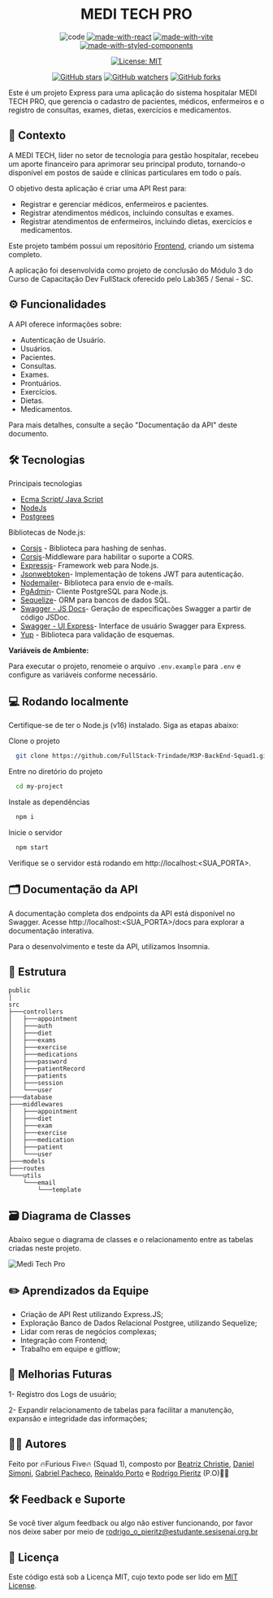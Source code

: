<div align="center">
<h1> MEDI TECH PRO</h1>

<div align="center">

![code](https://img.shields.io/badge/Code-JavaScript-F7DF1E.svg)
[![made-with-react](https://img.shields.io/badge/Made%20with-React%20v18.2.0-087EA4.svg)](https://react.dev/)
[![made-with-vite](https://img.shields.io/badge/Made%20with-Vite%204.4.5-747BFF.svg)](https://vitejs.dev/)
[![made-with-styled-components](https://img.shields.io/badge/Made%20with-Styled%20Components%205.3.11-BF4F74.svg)](https://ant.design/)

[![License: MIT](https://img.shields.io/badge/License-MIT-yellow.svg)](https://opensource.org/licenses/MIT)

[![GitHub stars](https://img.shields.io/github/stars/FullStack-Trindade/M3P-BackEnd-Squad1.svg?style=social&label=Star&maxAge=2592000)](https://github.com/FullStack-Trindade/M3P-BackEnd-Squad1/watchers)
[![GitHub watchers](https://img.shields.io/github/watchers/FullStack-Trindade/M3P-BackEnd-Squad1.svg?style=social&label=Watch&maxAge=2592000)](https://github.com/FullStack-Trindade/M3P-BackEnd-Squad1/watchers)
[![GitHub forks](https://img.shields.io/github/forks/FullStack-Trindade/M3P-BackEnd-Squad1.svg?style=social&label=Fork&maxAge=2592000)](https://github.com/FullStack-Trindade/M3P-BackEnd-Squad1/forks)

</div>

</div>

Este é um projeto Express para uma aplicação do sistema hospitalar MEDI TECH PRO, que gerencia o cadastro de pacientes, médicos, enfermeiros e o registro de consultas, exames, dietas, exercícios e medicamentos.

## 🎯 Contexto

A MEDI TECH, líder no setor de tecnologia para gestão hospitalar, recebeu um aporte financeiro para aprimorar seu principal produto, tornando-o disponível em postos de saúde e clínicas particulares em todo o país.

O objetivo desta aplicação é criar uma API Rest para:
- Registrar e gerenciar médicos, enfermeiros e pacientes.
- Registrar atendimentos médicos, incluindo consultas e exames.
- Registrar atendimentos de enfermeiros, incluindo dietas, exercícios e medicamentos.

Este projeto também possui um repositório [Frontend](https://github.com/FullStack-Trindade/M3P-FrontEnd-Squad1), criando um sistema completo.

A aplicação foi desenvolvida como projeto de conclusão do Módulo 3 do Curso de Capacitação Dev FullStack oferecido pelo Lab365 / Senai - SC.

## ⚙️ Funcionalidades

A API oferece informações sobre:

- Autenticação de Usuário.
- Usuários.
- Pacientes.
- Consultas.
- Exames.
- Prontuários.
- Exercícios.
- Dietas.
- Medicamentos.

Para mais detalhes, consulte a seção "Documentação da API" deste documento.

## 🛠️ Tecnologias

Principais tecnologias

- [Ecma Script/ Java Script](https://www.ecma-international.org)
- [NodeJs](https://nodejs.org)
- [Postgrees](https://www.postgresql.org)

Bibliotecas de Node.js:

- [Corsjs](https://www.npmjs.com/package/bcrypt) - Biblioteca para hashing de senhas.
- [Corsjs](https://www.npmjs.com/package/cors)-Middleware para habilitar o suporte a CORS.
- [Expressjs](https://expressjs.com)- Framework web para Node.js.
- [Jsonwebtoken](https://www.npmjs.com/package/jsonwebtoken)- Implementação de tokens JWT para autenticação.
- [Nodemailer](https://nodemailer.com)- Biblioteca para envio de e-mails.
- [PgAdmin](https://www.pgadmin.org)- Cliente PostgreSQL para Node.js.
- [Sequelize](https://sequelize.org)- ORM para bancos de dados SQL.
- [Swagger - JS Docs](https://swagger.io)- Geração de especificações Swagger a partir de código JSDoc.
- [Swagger - UI Express](https://swagger.io)-  Interface de usuário Swagger para Express.
- [Yup](https://www.npmjs.com/package/yup) - Biblioteca para validação de esquemas. 

**Variáveis de Ambiente:**

Para executar o projeto, renomeie o arquivo `.env.example` para `.env` e configure as variáveis conforme necessário.

## 💻 Rodando localmente

Certifique-se de ter o Node.js (v16) instalado. Siga as etapas abaixo:

Clone o projeto

```bash
  git clone https://github.com/FullStack-Trindade/M3P-BackEnd-Squad1.git
```

Entre no diretório do projeto

```bash
  cd my-project
```

Instale as dependências

```bash
  npm i
```

Inicie o servidor

```bash
  npm start
```
Verifique se o servidor está rodando em http://localhost:<SUA_PORTA>.

## 🗂️ Documentação da API

A documentação completa dos endpoints da API está disponível no Swagger. Acesse http://localhost:<SUA_PORTA>/docs para explorar a documentação interativa.

Para o desenvolvimento e teste da API, utilizamos Insomnia.

## 🌲 Estrutura

```
public
│ 
src
├───controllers
│   ├───appointment
│   ├───auth
│   ├───diet
│   ├───exams
│   ├───exercise
│   ├───medications
│   ├───password
│   ├───patientRecord
│   ├───patients
│   ├───session
│   └───user
├───database
├───middlewares
│   ├───appointment
│   ├───diet
│   ├───exam
│   ├───exercise
│   ├───medication
│   ├───patient
│   └───user
├───models
├───routes
└───utils
    └───email
        └───template

```

## 🗃️ Diagrama de Classes

Abaixo segue o diagrama de classes e o relacionamento entre as tabelas criadas neste projeto.

<img src="./public/Diagrama de Classes M3.drawio.png" alt="Medi Tech Pro">

## ✏️ Aprendizados da Equipe

- Criação de API Rest utilizando Express.JS;
- Exploração Banco de Dados Relacional Postgree, utilizando Sequelize;
- Lidar com reras de negócios complexas;
- Integração com Frontend;
- Trabalho em equipe e gitflow;

## 🚀 Melhorias Futuras

1- Registro dos Logs de usuário;

2- Expandir relacionamento de tabelas para facilitar a manutenção, expansão e integridade das informações;

## ✍🏻 Autores

Feito por 🔥Furious Five🔥 (Squad 1), composto por [Beatriz Christie](https://github.com/biachristie),  [Daniel Simoni](https://github.com/DaniSimoni), [Gabriel Pacheco](https://github.com/gabrieldelpacheco), [Reinaldo Porto](https://github.com/portexrp) e [Rodrigo Pieritz](https://github.com/rodrigopieritz) (P.O)🖐🏻

## 🛠️ Feedback e Suporte

Se você tiver algum feedback ou algo não estiver funcionando, por favor nos deixe saber por meio de rodrigo_o_pieritz@estudante.sesisenai.org.br

## 📌 Licença

Este código está sob a Licença MIT, cujo texto pode ser lido em [MIT License](https://github.com/FullStack-Trindade/M3P-BackEnd-Squad1/blob/main/LICENSE.md).